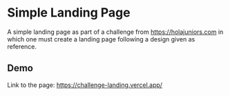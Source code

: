 # Simple Landing Page
A simple landing page as part of a challenge from https://holajuniors.com in which one must create a landing page following a design given as reference.

## Demo
Link to the page: https://challenge-landing.vercel.app/
